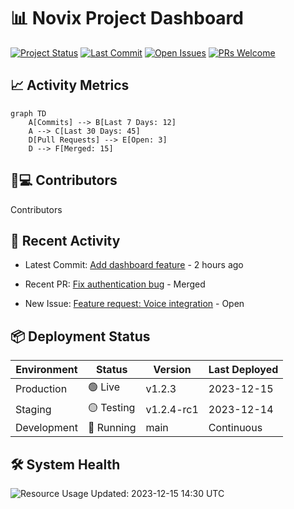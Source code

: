 # 📊 Novix Project Dashboard

[![Project Status](https://img.shields.io/badge/Status-Active-success?style=flat-square)](https://github.com/AInovix/novix)
[![Last Commit](https://img.shields.io/github/last-commit/yourusername/novix?color=blue&style=flat-square)](https://github.com/AInovix/novix/commits/main)
[![Open Issues](https://img.shields.io/github/issues-raw/yourusername/novix?color=critical&style=flat-square)](https://github.com/AInovix/novix/issues)
[![PRs Welcome](https://img.shields.io/badge/PRs-Welcome-success?style=flat-square)](https://github.com/AInovix/novix/pulls)

## 📈 Activity Metrics
```mermaid
graph TD
    A[Commits] --> B[Last 7 Days: 12]
    A --> C[Last 30 Days: 45]
    D[Pull Requests] --> E[Open: 3]
    D --> F[Merged: 15]
```
## 🧑💻 Contributors
<!-- CONTRIBUTORS:START -->
Contributors

<!-- CONTRIBUTORS:END -->
## 📅 Recent Activity
<!-- ACTIVITY:START -->
* Latest Commit: [Add dashboard feature](https://github.com/AInovix/novix/commit) - 2 hours ago

* Recent PR: [Fix authentication bug](https://github.com/AInovix/novix/pull) - Merged

* New Issue: [Feature request: Voice integration](https://github.com/AInovix/novix/issues) - Open

<!-- ACTIVITY:END -->
## 📦 Deployment Status
| Environment | Status     | Version     | Last Deployed |
|-------------|------------|-------------|---------------|
| Production  | 🟢 Live    | v1.2.3      | 2023-12-15    |
| Staging     | 🟡 Testing | v1.2.4-rc1  | 2023-12-14    |
| Development | 🔄 Running | main        | Continuous    |

## 🛠️ System Health
![Resource Usage](https://quickchart.io/chart?c={type:'bar',data:{labels:['CPU','Memory','Storage'],datasets:[{label:'Usage%',data:[65,45,82]}]}})
Updated: <!-- TIMESTAMP:START -->2023-12-15 14:30 UTC<!-- TIMESTAMP:END -->

